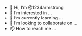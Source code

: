 - 👋 Hi, I’m @1234armstrong
- 👀 I’m interested in ...
- 🌱 I’m currently learning ...
- 💞️ I’m looking to collaborate on ...
- 📫 How to reach me ...

<!---
1234armstrong/1234armstrong is a ✨ special ✨ repository because its `README.md` (this file) appears on your GitHub profile.
You can click the Preview link to take a look at your changes.
--->
